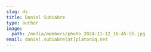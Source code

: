 ```yaml
---
slug: ds
title: Daniel Subiabre
type: author
image:
  path: /media/members/photo_2024-11-12_16-45-55.jpg
email: daniel.subiabre[at]platoniq.net
---
```

